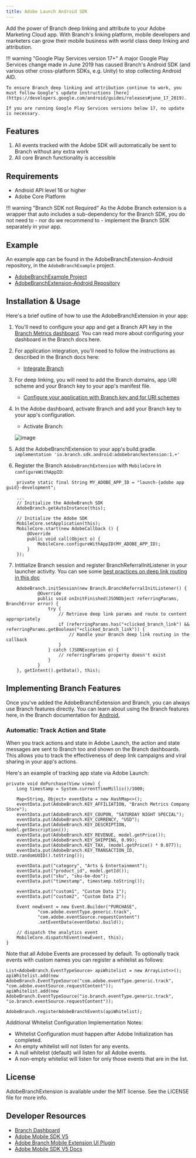 ```yaml
---
title: Adobe Launch Android SDK
---
```

Add the power of Branch deep linking and attribute to your Adobe Marketing Cloud app. With Branch's linking platform, mobile developers and marketers can grow their mobile business with world class deep linking and attribution.

!!! warning "Google Play Services version 17+"
    A major Google Play Services change made in June 2019 has caused Branch's Android SDK (and various other cross-platform SDKs, e.g. Unity) to stop collecting Android AID.

    To ensure Branch deep linking and attribution continue to work, you must follow Google's update instructions [here](https://developers.google.com/android/guides/releases#june_17_2019).

    If you are running Google Play Services versions below 17, no update is necessary.

## Features
1. All events tracked with the Adobe SDK will automatically be sent to Branch without any extra work
2. All core Branch functionality is accessible

## Requirements
- Android API level 16 or higher
- Adobe Core Platform

!!! warning "Branch SDK not Required"
    As the Adobe Branch extension is a wrapper that auto includes a sub-dependency for the Branch SDK, you do not need to - nor do we recommend to - implement the Branch SDK separately in your app.

## Example

An example app can be found in the AdobeBranchExtension-Android repository, in the `AdobeBranchExample`
project.

- [AdobeBranchExample Project](https://github.com/BranchMetrics/AdobeBranchExtension-Android/tree/master/AdobeBranchExample)
- [AdobeBranchExtension-Android Repository](https://github.com/BranchMetrics/AdobeBranchExtension-Android)

## Installation & Usage

Here's a brief outline of how to use the AdobeBranchExtension in your app:

1. You'll need to configure your app and get a Branch API key in the [Branch Metrics dashboard](https://branch.dashboard.branch.io/account-settings/app). You can read more about configuring your dashboard in the Branch docs here.

2. For application integration, you'll need to follow the instructions as described in the Branch docs here:
    - [Integrate Branch](/apps/android/)

3. For deep linking, you will need to add the Branch domains, app URI scheme and your Branch key to your app's manifest file.
    - [Configure your application with Branch key and for URI schemes](/apps/android/#configure-app)

4. In the Adobe dashboard, activate Branch and add your Branch key to your app's configuration.
    - Activate Branch:

    ![image](/_assets/img/pages/apps/adobe-launch-install.png)

5. Add the AdobeBranchExtension to your app's build.gradle.
    `implementation 'io.branch.sdk.android:adobebranchextension:1.+'`

6. Register the Branch `AdobeBranchExtension` with `MobileCore` in `configureWithAppID`:
```
    private static final String MY_ADOBE_APP_ID = "launch-{adobe app guid}-development";

    ...
    // Initialize the AdobeBranch SDK
    AdobeBranch.getAutoInstance(this);

    // Initialize the Adobe SDK
    MobileCore.setApplication(this);
    MobileCore.start(new AdobeCallback () {
        @Override
        public void call(Object o) {
            MobileCore.configureWithAppID(MY_ADOBE_APP_ID);
        }
    });

```
7. Intitialize Branch session and register BranchReferralInitListener in your launcher activity. You can see some [best practices on deep link routing in this doc](/deep-linking/routing/)
```
    AdobeBranch.initSession(new Branch.BranchReferralInitListener() {
            @Override
            public void onInitFinished(JSONObject referringParams, BranchError error) {
                try {
                    // Retrieve deep link params and route to content appropriately 
                    if (referringParams.has("+clicked_branch_link") && referringParams.getBoolean("+clicked_branch_link")) {
                        // Handle your Branch deep link routing in the callback
                    }
                } catch (JSONException e) {
                    // referringParams property doesn't exist
                }
            }
    }, getIntent().getData(), this);
```
## Implementing Branch Features

Once you've added the AdobeBranchExtension and Branch, you can always use Branch features directly. You can learn about using the Branch features here, in the Branch documentation for [Android.](/apps/android/)


### Automatic: Track Action and State
When you track actions and state in Adobe Launch, the action and state messages are sent to Branch too and shown on the
Branch dashboards. This allows you to track the effectiveness of deep link campaigns and viral sharing in your app's actions.

Here's an example of tracking app state via Adobe Launch:

    private void doPurchase(View view) {
        Long timestamp = System.currentTimeMillis()/1000;

        Map<String, Object> eventData = new HashMap<>();
        eventData.put(AdobeBranch.KEY_AFFILIATION, "Branch Metrics Company Store");
        eventData.put(AdobeBranch.KEY_COUPON, "SATURDAY NIGHT SPECIAL");
        eventData.put(AdobeBranch.KEY_CURRENCY, "USD");
        eventData.put(AdobeBranch.KEY_DESCRIPTION, model.getDescription());
        eventData.put(AdobeBranch.KEY_REVENUE, model.getPrice());
        eventData.put(AdobeBranch.KEY_SHIPPING, 0.99);
        eventData.put(AdobeBranch.KEY_TAX, (model.getPrice() * 0.077));
        eventData.put(AdobeBranch.KEY_TRANSACTION_ID, UUID.randomUUID().toString());

        eventData.put("category", "Arts & Entertainment");
        eventData.put("product_id", model.getId());
        eventData.put("sku", "sku-be-doo");
        eventData.put("timestamp", timestamp.toString());

        eventData.put("custom1", "Custom Data 1");
        eventData.put("custom2", "Custom Data 2");

        Event newEvent = new Event.Builder("PURCHASE",
                "com.adobe.eventType.generic.track",
                "com.adobe.eventSource.requestContent")
                .setEventData(eventData).build();

        // dispatch the analytics event
        MobileCore.dispatchEvent(newEvent, this);
    }

Note that all Adobe Events are processed by default. To optionally track events with custom names you can register a whitelist as follows:
```
List<AdobeBranch.EventTypeSource> apiWhitelist = new ArrayList<>();
apiWhitelist.add(new AdobeBranch.EventTypeSource("com.adobe.eventType.generic.track", "com.adobe.eventSource.requestContent"));
apiWhitelist.add(new AdobeBranch.EventTypeSource("io.branch.eventType.generic.track", "io.branch.eventSource.requestContent"));

AdobeBranch.registerAdobeBranchEvents(apiWhitelist);
```

Additional Whitelist Configuration Implementation Notes:

- Whitelist Configuration must happen after Adobe Initialization has completed.
- An empty whitelist will not listen for any events.
- A null whitelist (default) will listen for all Adobe events.
- A non-empty whitelist will listen for only those events that are in the list.

## License

AdobeBranchExtension is available under the MIT license. See the LICENSE file for more info.

## Developer Resources

- [Branch Dashboard](https://dashboard.branch.io/)
- [Adobe Mobile SDK V5](https://launch.gitbook.io/marketing-mobile-sdk-v5-by-adobe-documentation/release-notes)
- [Adobe Branch Mobile Extension UI Plugin](https://github.com/BranchMetrics/adobe-branch-mobile-plugin)
- [Adobe Mobile SDK V5 Docs](https://launch.gitbook.io/marketing-mobile-sdk-v5-by-adobe-documentation/build-your-own-extension)
